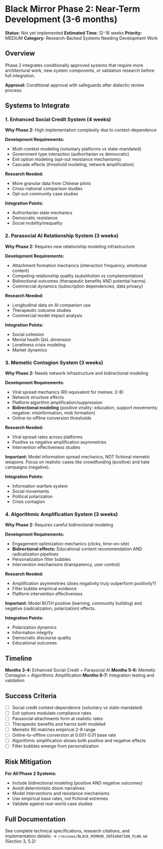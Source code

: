 # Black Mirror Phase 2: Near-Term Development (3-6 months)

**Status:** Not yet implemented
**Estimated Time:** 12-16 weeks
**Priority:** MEDIUM
**Category:** Research-Backed Systems Needing Development Work

## Overview

Phase 2 integrates conditionally approved systems that require more architectural work, new system components, or validation research before full integration.

**Approval:** Conditional approval with safeguards after dialectic review process.

## Systems to Integrate

### 1. Enhanced Social Credit System (4 weeks)

**Why Phase 2:** High implementation complexity due to context-dependence

**Development Requirements:**
- Multi-context modeling (voluntary platforms vs state-mandated)
- Government type interaction (authoritarian vs democratic)
- Exit option modeling (opt-out resistance mechanisms)
- Cascade effects (threshold modeling, network amplification)

**Research Needed:**
- More granular data from Chinese pilots
- Cross-national comparison studies
- Opt-out community case studies

**Integration Points:**
- Authoritarian state mechanics
- Democratic resistance
- Social mobility/inequality

### 2. Parasocial AI Relationship System (3 weeks)

**Why Phase 2:** Requires new relationship modeling infrastructure

**Development Requirements:**
- Attachment formation mechanics (interaction frequency, emotional content)
- Competing relationship quality (substitution vs complementation)
- Bidirectional outcomes (therapeutic benefits AND potential harms)
- Commercial dynamics (subscription dependencies, data privacy)

**Research Needed:**
- Longitudinal data on AI companion use
- Therapeutic outcome studies
- Commercial model impact analysis

**Integration Points:**
- Social cohesion
- Mental health QoL dimension
- Loneliness crisis modeling
- Market dynamics

### 3. Memetic Contagion System (3 weeks)

**Why Phase 2:** Needs network infrastructure and bidirectional modeling

**Development Requirements:**
- Viral spread mechanics (R0 equivalent for memes: 2-8)
- Network structure effects
- Platform algorithm amplification/suppression
- **Bidirectional modeling** (positive virality: education, support movements; negative: misinformation, mob formation)
- Online-to-offline conversion thresholds

**Research Needed:**
- Viral spread rates across platforms
- Positive vs negative amplification asymmetries
- Intervention effectiveness studies

**Important:** Model information spread mechanics, NOT fictional memetic weapons. Focus on realistic cases like crowdfunding (positive) and hate campaigns (negative).

**Integration Points:**
- Information warfare system
- Social movements
- Political polarization
- Crisis contagion

### 4. Algorithmic Amplification System (3 weeks)

**Why Phase 2:** Requires careful bidirectional modeling

**Development Requirements:**
- Engagement optimization mechanics (clicks, time-on-site)
- **Bidirectional effects:** Educational content recommendation AND radicalization pipelines
- Personalization filter bubbles
- Intervention mechanisms (transparency, user control)

**Research Needed:**
- Amplification asymmetries (does negativity truly outperform positivity?)
- Filter bubble empirical evidence
- Platform intervention effectiveness

**Important:** Model BOTH positive (learning, community building) and negative (radicalization, polarization) effects.

**Integration Points:**
- Polarization dynamics
- Information integrity
- Democratic discourse quality
- Educational outcomes

## Timeline

**Months 3-4:** Enhanced Social Credit + Parasocial AI
**Months 5-6:** Memetic Contagion + Algorithmic Amplification
**Months 6-7:** Integration testing and validation

## Success Criteria

- [ ] Social credit context-dependence (voluntary vs state-mandated)
- [ ] Exit options modulate compliance rates
- [ ] Parasocial attachments form at realistic rates
- [ ] Therapeutic benefits and harms both modeled
- [ ] Memetic R0 matches empirical 2-8 range
- [ ] Online-to-offline conversion at 0.001-0.01 base rate
- [ ] Algorithmic amplification shows both positive and negative effects
- [ ] Filter bubbles emerge from personalization

## Risk Mitigation

**For All Phase 2 Systems:**
- Include bidirectional modeling (positive AND negative outcomes)
- Avoid deterministic doom narratives
- Model interventions and resistance mechanisms
- Use empirical base rates, not fictional extremes
- Validate against real-world case studies

## Full Documentation

See complete technical specifications, research citations, and implementation details:
→ `/reviews/BLACK_MIRROR_INTEGRATION_PLAN.md` (Section 3, 5.2)
